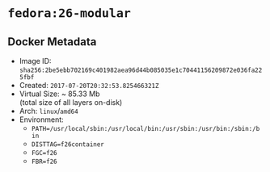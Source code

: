 # `fedora:26-modular`

## Docker Metadata

- Image ID: `sha256:2be5ebb702169c401982aea96d44b085035e1c70441156209872e036fa225fbf`
- Created: `2017-07-20T20:32:53.825466321Z`
- Virtual Size: ~ 85.33 Mb  
  (total size of all layers on-disk)
- Arch: `linux`/`amd64`
- Environment:
  - `PATH=/usr/local/sbin:/usr/local/bin:/usr/sbin:/usr/bin:/sbin:/bin`
  - `DISTTAG=f26container`
  - `FGC=f26`
  - `FBR=f26`
